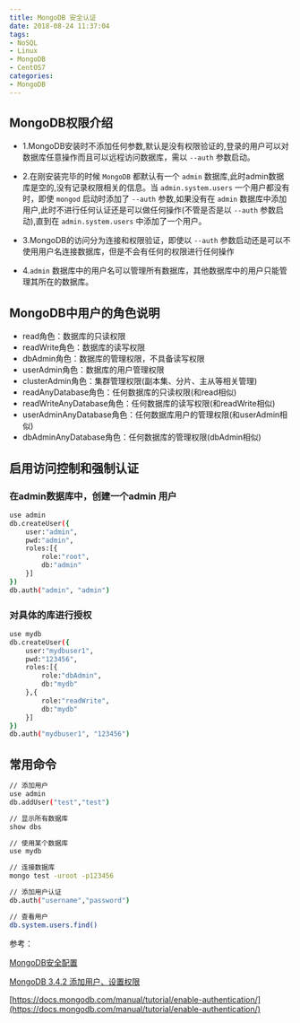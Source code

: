 ```yaml
---
title: MongoDB 安全认证
date: 2018-08-24 11:37:04
tags:
- NoSQL
- Linux
- MongoDB
- CentOS7
categories: 
- MongoDB
---
```


## MongoDB权限介绍

* 1.MongoDB安装时不添加任何参数,默认是没有权限验证的,登录的用户可以对数据库任意操作而且可以远程访问数据库，需以 `--auth` 参数启动。

* 2.在刚安装完毕的时候 `MongoDB` 都默认有一个 `admin` 数据库,此时admin数据库是空的,没有记录权限相关的信息。当 `admin.system.users` 一个用户都没有时，即使 `mongod` 启动时添加了 `--auth` 参数,如果没有在 `admin` 数据库中添加用户,此时不进行任何认证还是可以做任何操作(不管是否是以 `--auth` 参数启动),直到在 `admin.system.users` 中添加了一个用户。

* 3.MongoDB的访问分为连接和权限验证，即使以 `--auth` 参数启动还是可以不使用用户名连接数据库，但是不会有任何的权限进行任何操作

* 4.`admin` 数据库中的用户名可以管理所有数据库，其他数据库中的用户只能管理其所在的数据库。

## MongoDB中用户的角色说明

* read角色：数据库的只读权限
* readWrite角色：数据库的读写权限
* dbAdmin角色：数据库的管理权限，不具备读写权限
* userAdmin角色：数据库的用户管理权限
* clusterAdmin角色：集群管理权限(副本集、分片、主从等相关管理)
* readAnyDatabase角色：任何数据库的只读权限(和read相似)
* readWriteAnyDatabase角色：任何数据库的读写权限(和readWrite相似)
* userAdminAnyDatabase角色：任何数据库用户的管理权限(和userAdmin相似)
* dbAdminAnyDatabase角色：任何数据库的管理权限(dbAdmin相似)

## 启用访问控制和强制认证

### 在admin数据库中，创建一个admin 用户

```bash
use admin
db.createUser({
    user:"admin",
    pwd:"admin",
    roles:[{
        role:"root",
        db:"admin"
    }]
})
db.auth("admin", "admin")
```

### 对具体的库进行授权

```bash
use mydb
db.createUser({
    user:"mydbuser1",
    pwd:"123456",
    roles:[{
        role:"dbAdmin",
        db:"mydb"
    },{
        role:"readWrite",
        db:"mydb"
    }]
})
db.auth("mydbuser1", "123456")
```

## 常用命令

```bash
// 添加用户
use admin
db.addUser("test","test")

// 显示所有数据库
show dbs

// 使用某个数据库
use mydb

// 连接数据库
mongo test -uroot -p123456

// 添加用户认证
db.auth("username","password")

// 查看用户
db.system.users.find()
```

参考：

[MongoDB安全配置](https://wps2015.org/drops/drops/MongoDB%E5%AE%89%E5%85%A8%E9%85%8D%E7%BD%AE.html)

[MongoDB 3.4.2 添加用户、设置权限](https://blog.csdn.net/zZ_life/article/details/78664794)

[https://docs.mongodb.com/manual/tutorial/enable-authentication/](https://docs.mongodb.com/manual/tutorial/enable-authentication/)